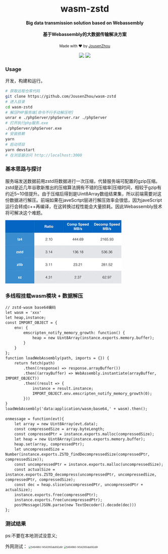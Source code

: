 <div align="center">
<h1>wasm-zstd</h1>
<p>
  <strong>Big data transmission solution based on Webassembly</strong>
  <br /><br />
  <strong>基于Webassembly的大数据传输解决方案</strong>
</p>
<p>
  <sub>Made with ❤︎ by
    <a href="https://github.com/JousenZhou">JousenZhou</a>
  </sub>
</p>
<p>
<a href="https://github.com/JousenZhou/wasm-zstd"><img src="https://img.shields.io/badge/Github Page-JousenZhou-yellow" /></a>
<a href="https://github.com/JousenZhou"><img src="https://img.shields.io/badge/Author-Jousen-blueviolet" /></a>
</div>


### Usage 
开发，构建和运行。

```bash
# 获取远程仓库代码
git clone https://github.com/JousenZhou/wasm-zstd
# 进入目录
cd wasm-zstd
# 解压PHP服务端[命令不行手动解压吧]
unrar e ./phpServer/phpServer.rar ./phpServer
# 打开执行php服务.exe
./phpServer/phpServer.exe
# 安装依赖
yarn
# 启动项目
yarn devstart
# 在浏览器访问 http://localhost:3000
```

### 基本思路与探讨

服务端发送数据前用zstd将数据进行一次压缩，代替服务端可配置的gzip压缩。zstd是近几年谷歌新推出的压缩算法拥有不错的压缩率|压缩时间，相较于gzip有约近5~10倍提升。由于压缩后得到是Uint8Array数组结果集，所以前端需要对这份数据进行解压。前端如果在javeScrtpt层进行解压效率会很低，因为javeScript运行会转成c++再编译，在这转换过程性能会大量损耗。因此Webassembly技术将可解决这个难题。

<img src="./static/1.jpg" alt="5494980-14542950db892d9f" style="zoom:50%;" />

### 多线程挂载wasm模块 + 数据解压 

```
// zstd-wasm base64编码
let wasm = 'xxx'
let heap,instance;
const IMPORT_OBJECT = {
    env: {
        emscripten_notify_memory_growth: function() {
            heap = new Uint8Array(instance.exports.memory.buffer);
        }
    }
};
function loadWebAssembly(path, imports = {}) {
    return fetch(path) 
        .then((response) => response.arrayBuffer())
        .then((arrayBuffer) => WebAssembly.instantiate(arrayBuffer, IMPORT_OBJECT))
        .then((result => {
            instance = result.instance;
            IMPORT_OBJECT.env.emscripten_notify_memory_growth(0);
        }))
}
loadWebAssembly('data:application/wasm;base64,' + wasm).then();

onmessage = function(evt){
    let array = new Uint8Array(evt.data);
    const compressedSize = array.byteLength;
    const compressedPtr = instance.exports.malloc(compressedSize);
    let heap = new Uint8Array(instance.exports.memory.buffer);
    heap.set(array, compressedPtr);
    let uncompressedSize = Number(instance.exports.ZSTD_findDecompressedSize(compressedPtr, compressedSize));
    const uncompressedPtr = instance.exports.malloc(uncompressedSize);
    const actualSize = instance.exports.ZSTD_decompress(uncompressedPtr, uncompressedSize, compressedPtr, compressedSize);
    const dec = heap.slice(uncompressedPtr, uncompressedPtr + actualSize);
    instance.exports.free(compressedPtr);
    instance.exports.free(uncompressedPtr);
    postMessage(JSON.parse(new TextDecoder().decode(dec)))
};
```

### 测试结果
ps:不要在本地测试没意义;

外网测试：
<img src="./static/3.jpg" alt="5494980-14542950db892d9f" style="zoom:50%;" />
<img src="./static/2.jpg" alt="5494980-14542950db892d9f" style="zoom:50%;" />

